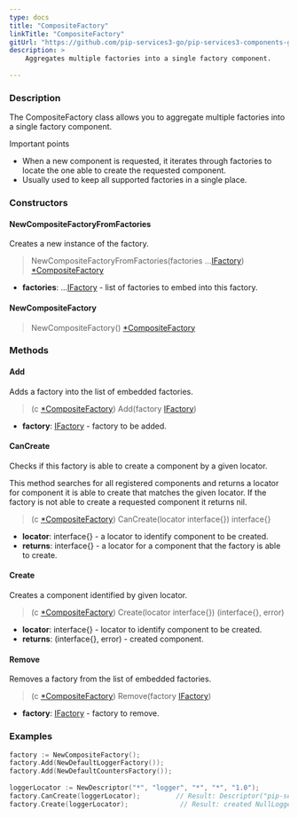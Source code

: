 ```yaml
---
type: docs
title: "CompositeFactory"
linkTitle: "CompositeFactory"
gitUrl: "https://github.com/pip-services3-go/pip-services3-components-go"
description: >
    Aggregates multiple factories into a single factory component.
   
---
```


### Description

The CompositeFactory class allows you to aggregate multiple factories into a single factory component.

Important points

- When a new component is requested, it iterates through factories to locate the one able to create the requested component.
- Usually used to keep all supported factories in a single place.

### Constructors

#### NewCompositeFactoryFromFactories
Creates a new instance of the factory.

> NewCompositeFactoryFromFactories(factories ...[IFactory](../ifactory)) [*CompositeFactory]()

- **factories**: ...[IFactory](../ifactory) - list of factories to embed into this factory.

#### NewCompositeFactory

> NewCompositeFactory() [*CompositeFactory]()


### Methods

#### Add
Adds a factory into the list of embedded factories.

> (c [*CompositeFactory]()) Add(factory [IFactory](../ifactory))

- **factory**: [IFactory](../ifactory) - factory to be added.


#### CanCreate
Checks if this factory is able to create a component by a given locator.

This method searches for all registered components and returns
a locator for component it is able to create that matches the given locator.
If the factory is not able to create a requested component it returns nil.

> (c [*CompositeFactory]()) CanCreate(locator interface{}) interface{}

- **locator**: interface{} - a locator to identify component to be created.
- **returns**: interface{} - a locator for a component that the factory is able to create.


#### Create
Creates a component identified by given locator.

> (c [*CompositeFactory]()) Create(locator interface{}) (interface{}, error)

- **locator**: interface{} - locator to identify component to be created.
- **returns**: (interface{}, error) - created component.


#### Remove
Removes a factory from the list of embedded factories.

> (c [*CompositeFactory]()) Remove(factory [IFactory](../ifactory))

- **factory**: [IFactory](../ifactory) - factory to remove.

### Examples

```go
factory := NewCompositeFactory();
factory.Add(NewDefaultLoggerFactory());
factory.Add(NewDefaultCountersFactory());
  
loggerLocator := NewDescriptor("*", "logger", "*", "*", "1.0");
factory.CanCreate(loggerLocator);         // Result: Descriptor("pip-service", "logger", "null", "default", "1.0")
factory.Create(loggerLocator);             // Result: created NullLogger
```
